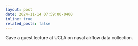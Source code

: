 ```yaml
---
layout: post
date: 2024-11-14 07:59:00-0400
inline: true
related_posts: false
---
```


Gave a guest lecture at UCLA on nasal airflow data collection.